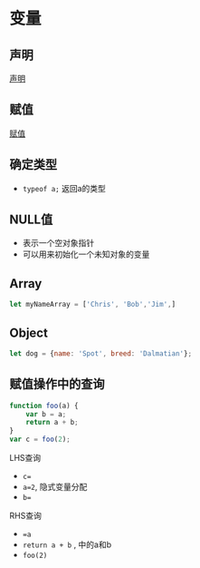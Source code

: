 # 变量

## 声明

[声明](JavaScript_Variable_Declaration.md)

## 赋值

[赋值](JavaScript_Variable_Assignment.md)

## 确定类型

- `typeof a;` 返回a的类型

## NULL值

- 表示一个空对象指针
- 可以用来初始化一个未知对象的变量

## Array

```javascript
let myNameArray = ['Chris', 'Bob','Jim',]
```

## Object

```javascript
let dog = {name: 'Spot', breed: 'Dalmatian'};
```

## 赋值操作中的查询

```javascript
function foo(a) {
    var b = a;
    return a + b;
}
var c = foo(2);
```

LHS查询

- `c=`
- `a=2`, 隐式变量分配
- `b=` 

RHS查询

- `=a`
- `return a + b` , 中的a和b
- `foo(2)`